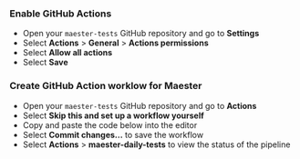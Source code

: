 ### Enable GitHub Actions

- Open your `maester-tests` GitHub repository and go to **Settings**
- Select **Actions** > **General** > **Actions permissions**
- Select **Allow all actions**
- Select **Save**

### Create GitHub Action worklow for Maester

- Open your `maester-tests` GitHub repository and go to **Actions**
- Select **Skip this and set up a workflow yourself**
- Copy and paste the code below into the editor
- Select **Commit changes...** to save the workflow
- Select **Actions** > **maester-daily-tests** to view the status of the pipeline